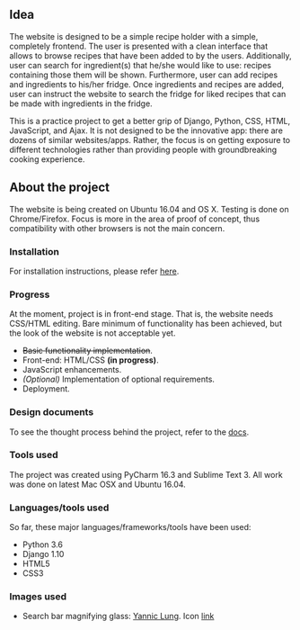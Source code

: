 ## Idea
The website is designed to be a simple recipe holder with a simple, completely
frontend. The user is presented with a clean interface that allows to browse 
recipes that have been added to by the users. Additionally, user can search for 
ingredient(s) that he/she would like to use: recipes containing those them will 
be shown. Furthermore, user can add recipes and ingredients to his/her fridge. 
Once ingredients and recipes are added, user can instruct the website to search 
the fridge for liked recipes that can be made with ingredients in the fridge. 

This is a practice project to get a better grip of Django, Python, CSS, HTML, 
JavaScript, and Ajax. It is not designed to be the innovative app: there are 
dozens of similar websites/apps. Rather, the focus is on getting exposure to 
different technologies rather than providing people with groundbreaking cooking 
experience.  

## About the project
The website is being created on Ubuntu 16.04 and OS X. Testing is done on 
Chrome/Firefox. Focus is more in the area of proof of concept, thus 
compatibility with other browsers is not the main concern. 

### Installation
For installation instructions, please refer 
[here](../../tree/master/docs/installation.md).

### Progress
At the moment, project is in front-end stage. That is, the website needs 
CSS/HTML editing. Bare minimum of functionality has been achieved, but the 
look of the website is not acceptable yet.
   
   - ~~Basic functionality implementation~~.
   - Front-end: HTML/CSS __(in progress)__.
   - JavaScript enhancements.
   - _(Optional)_ Implementation of optional requirements.
   - Deployment.

### Design documents 
To see the thought process behind the project, refer to the 
[docs](../../tree/master/docs). 

### Tools used
The project was created using PyCharm 16.3 and Sublime Text 3. All work was 
done on latest Mac OSX and Ubuntu 16.04.

### Languages/tools used
So far, these major languages/frameworks/tools have been used:

   - Python 3.6
   - Django 1.10
   - HTML5
   - CSS3


### Images used
- Search bar magnifying glass: [Yannic Lung](https://www.iconfinder.com/yanlu). 
Icon [link](https://www.iconfinder.com/icons/314478/search_icon#size=24)
